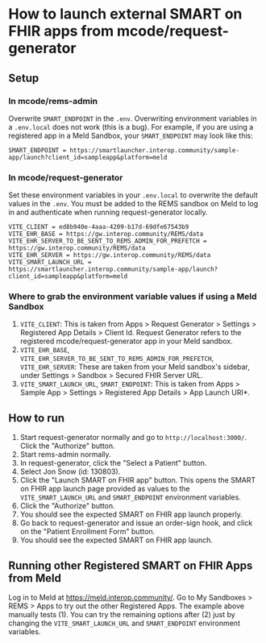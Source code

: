 # How to launch external SMART on FHIR apps from mcode/request-generator

## Setup

### In mcode/rems-admin

Overwrite `SMART_ENDPOINT` in the `.env`. Overwriting environment variables in a `.env.local` does not work (this is a bug). For example, if you are using a registered app in a Meld Sandbox, your `SMART_ENDPOINT` may look like this:

```.env
SMART_ENDPOINT = https://smartlauncher.interop.community/sample-app/launch?client_id=sampleapp&platform=meld
```

### In mcode/request-generator

Set these environment variables in your `.env.local` to overwrite the default values in the `.env`. You must be added to the REMS sandbox on Meld to log in and authenticate when running request-generator locally.

```.env
VITE_CLIENT = ed8b940e-4aaa-4209-b17d-69dfe67543b9
VITE_EHR_BASE = https://gw.interop.community/REMS/data
VITE_EHR_SERVER_TO_BE_SENT_TO_REMS_ADMIN_FOR_PREFETCH = https://gw.interop.community/REMS/data
VITE_EHR_SERVER = https://gw.interop.community/REMS/data
VITE_SMART_LAUNCH_URL = https://smartlauncher.interop.community/sample-app/launch?client_id=sampleapp&platform=meld
```

### Where to grab the environment variable values if using a Meld Sandbox

1. `VITE_CLIENT`: This is taken from Apps > Request Generator > Settings > Registered App Details > Client Id. Request Generator refers to the registered mcode/request-generator app in your Meld sandbox.
2. `VITE_EHR_BASE`, `VITE_EHR_SERVER_TO_BE_SENT_TO_REMS_ADMIN_FOR_PREFETCH`, `VITE_EHR_SERVER`: These are taken from your Meld sandbox's sidebar, under Settings > Sandbox > Secured FHIR Server URL.
3. `VITE_SMART_LAUNCH_URL`, `SMART_ENDPOINT`: This is taken from Apps > Sample App > Settings > Registered App Details > App Launch URI\*.

## How to run

1. Start request-generator normally and go to `http://localhost:3000/`. Click the "Authorize" button.
2. Start rems-admin normally.
3. In request-generator, click the "Select a Patient" button.
4. Select Jon Snow (id: 130803).
5. Click the "Launch SMART on FHIR app" button. This opens the SMART on FHIR app launch page provided as values to the `VITE_SMART_LAUNCH_URL` and `SMART_ENDPOINT` environment variables.
6. Click the "Authorize" button.
7. You should see the expected SMART on FHIR app launch properly.
8. Go back to request-generator and issue an order-sign hook, and click on the "Patient Enrollment Form" button.
9. You should see the expected SMART on FHIR app launch.

## Running other Registered SMART on FHIR Apps from Meld

Log in to Meld at https://meld.interop.community/. Go to My Sandboxes > REMS > Apps to try out the other Registered Apps. The example above manually tests (1). You can try the remaining options after (2) just by changing the `VITE_SMART_LAUNCH_URL` and `SMART_ENDPOINT` environment variables.
